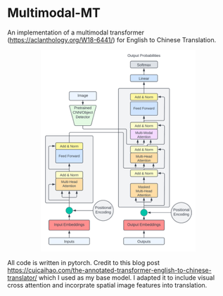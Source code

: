 # Multimodal-MT

An implementation of a multimodal transformer (https://aclanthology.org/W18-6441/) for English to Chinese Translation.

<p align="center">
  <img src="Multimodal Transformer.png" width="350" title="hover text">
</p>

All code is written in pytorch. Credit to this blog post https://cuicaihao.com/the-annotated-transformer-english-to-chinese-translator/ which I used as my base model. I adapted it to include visual cross attention and incorprate spatial image features into translation.
